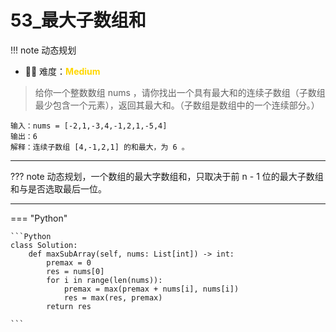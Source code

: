 # 53_最大子数组和

<!-- 所有文件名必须是该题目的英文名 -->

!!! note
    <!-- 这里记载考察的数据结构、算法等 -->
    动态规划

- 🔑🔑 难度：<span style = "color:gold; font-weight:bold">Medium</span>
<!-- <span style = "color:gold; font-weight:bold">Medium</span> 中等 -->
<!-- <span style = "color:crisma; font-weight:bold">High</span> 困难 -->
<!-- <span style = "color:Green; font-weight:bold">Easy</span> 简单 -->

<!-- 题目简介 -->

> 给你一个整数数组 nums ，请你找出一个具有最大和的连续子数组（子数组最少包含一个元素），返回其最大和。（子数组是数组中的一个连续部分。）
>

```
输入：nums = [-2,1,-3,4,-1,2,1,-5,4]
输出：6
解释：连续子数组 [4,-1,2,1] 的和最大，为 6 。
```

------

??? note 
    动态规划，一个数组的最大字数组和，只取决于前 n - 1 位的最大子数组和与是否选取最后一位。

    
-------------

=== "Python"

    ```Python
    class Solution:
        def maxSubArray(self, nums: List[int]) -> int:
            premax = 0
            res = nums[0]
            for i in range(len(nums)):
                premax = max(premax + nums[i], nums[i])
                res = max(res, premax)
            return res
    
    ```
